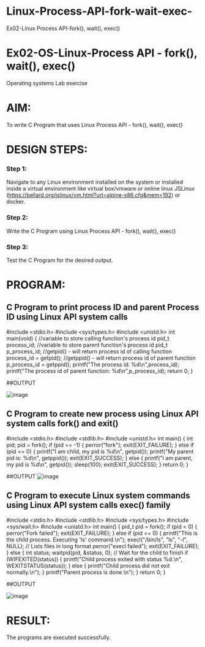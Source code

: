 # Linux-Process-API-fork-wait-exec-
Ex02-Linux Process API-fork(), wait(), exec()
# Ex02-OS-Linux-Process API - fork(), wait(), exec()
Operating systems Lab exercise


# AIM:
To write C Program that uses Linux Process API - fork(), wait(), exec()

# DESIGN STEPS:

### Step 1:

Navigate to any Linux environment installed on the system or installed inside a virtual environment like virtual box/vmware or online linux JSLinux (https://bellard.org/jslinux/vm.html?url=alpine-x86.cfg&mem=192) or docker.

### Step 2:

Write the C Program using Linux Process API - fork(), wait(), exec()

### Step 3:

Test the C Program for the desired output. 

# PROGRAM:

## C Program to print process ID and parent Process ID using Linux API system calls
#include <stdio.h>
#include <sys/types.h>
#include <unistd.h>
int main(void)
{	//variable to store calling function's process id
	pid_t process_id;
	//variable to store parent function's process id
	pid_t p_process_id;
	//getpid() - will return process id of calling function
	process_id = getpid();
	//getppid() - will return process id of parent function
	p_process_id = getppid();
	printf("The process id: %d\n",process_id);
	printf("The process id of parent function: %d\n",p_process_id);
	return 0; }















##OUTPUT

![image](https://github.com/Nalini23009745/Linux-Process-API-fork-wait-exec/assets/149347484/d18449ae-04e0-464b-bf0f-bcf2f4ac059c)













## C Program to create new process using Linux API system calls fork() and exit()
#include <stdio.h>
#include <stdlib.h>
#include <unistd.h>
int main() {
    int pid;
    pid = fork();
    if (pid == -1) {
        perror("fork");
        exit(EXIT_FAILURE);
    }
    else if (pid == 0) {
        printf("I am child, my pid is %d\n", getpid());
        printf("My parent pid is: %d\n", getppid());
        exit(EXIT_SUCCESS);
    }
    else {
        printf("I am parent, my pid is %d\n", getpid());
        sleep(100);
        exit(EXIT_SUCCESS);
    }
    return 0;
}













##OUTPUT
![image](https://github.com/Nalini23009745/Linux-Process-API-fork-wait-exec/assets/149347484/6c7848f8-7229-4d44-93dd-62c66c1d32f5)







## C Program to execute Linux system commands using Linux API system calls exec() family

#include <stdio.h>
#include <stdlib.h>
#include <sys/types.h>
#include <sys/wait.h>
#include <unistd.h>
int main() {
    pid_t pid = fork();
    if (pid < 0) {
        perror("Fork failed");
        exit(EXIT_FAILURE);
    } else if (pid == 0) {
        printf("This is the child process. Executing 'ls' command.\n");
        execl("/bin/ls", "ls", "-l", NULL); // Lists files in long format
        perror("execl failed");
        exit(EXIT_FAILURE);
    } else {
        int status;
        waitpid(pid, &status, 0); // Wait for the child to finish
        if (WIFEXITED(status)) {
            printf("Child process exited with status %d.\n", WEXITSTATUS(status));
        } else {
            printf("Child process did not exit normally.\n");
        }
        printf("Parent process is done.\n");
    }
    return 0;
}












##OUTPUT

![image](https://github.com/Nalini23009745/Linux-Process-API-fork-wait-exec/assets/149347484/e49a4311-51a2-459d-a1c4-d1c851ddb936)

















# RESULT:
The programs are executed successfully.
